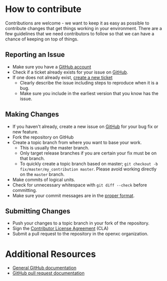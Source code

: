 # How to contribute


Contributions are welcome - we want to keep it as easy as possible to contribute
changes that get things working in your environment. There are a few guidelines
that we need contributors to follow so that we can have a chance of keeping on
top of things.

## Reporting an Issue

* Make sure you have a [GitHub account](https://github.com/signup/free)
* Check if a ticket already exists for your issue on [GitHub](gh-issues).
* If one does not already exist, [create a new ticket](gh-issues)
  * Clearly describe the issue including steps to reproduce when it is a bug.
  * Make sure you include in the earliest version that you know has the issue.

## Making Changes

* If you haven't already, create a new issue on [GitHub](gh-issues) for your bug
  fix or new feature.
* Fork the repository on GitHub
* Create a topic branch from where you want to base your work.
  * This is usually the master branch.
  * Only target release branches if you are certain your fix must be on that
    branch.
  * To quickly create a topic branch based on master; `git checkout -b
    fix/master/my_contribution master`. Please avoid working directly on the
    `master` branch.
* Make commits of logical units.
* Check for unnecessary whitespace with `git diff --check` before committing.
* Make sure your commit messages are in the [proper format](http://tbaggery.com/2008/04/19/a-note-about-git-commit-messages.html).


## Submitting Changes

* Push your changes to a topic branch in your fork of the repository.
* Sign the [Contributor License
  Agreement](http://openxcplatform.com/contributor-license-agreement.html) (CLA)
* Submit a pull request to the repository in the openxc organization.

# Additional Resources

* [General GitHub documentation](http://help.github.com/)
* [GitHub pull request documentation](http://help.github.com/send-pull-requests/)

[gh-issues]: https://github.com/openxc/smart-wiper/issues
